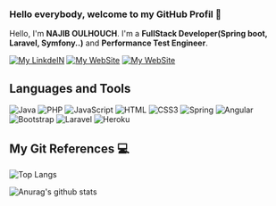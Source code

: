 ### Hello everybody, welcome to my GitHub Profil 👋

Hello, I'm **NAJIB OULHOUCH**. I'm a **FullStack Developer(Spring boot, Laravel, Symfony..)** and **Performance Test Engineer**.

<p>
  <a href="https://www.linkedin.com/in/najib-oulhouch/" target="_blank"><img alt="My LinkdeIN" src="https://img.shields.io/badge/linkedin-%230077B5.svg?&style=for-the-badge&logo=linkedin&logoColor=white" /></a>
      <a href="https://www.youtube.com/channel/UCOc8j3MEIG2jhWl5WqoI4RQ" target="_blank"><img alt="My WebSite" src="https://img.shields.io/badge/YouTube-FF0000?style=for-the-badge&logo=youtube&logoColor=white" /></a>
      <a href="http://najiboulhouch.net/" target="_blank"><img alt="My WebSite" src="https://img.shields.io/website-up-down-green-red/http/monip.org.svg" /></a>

</p>




  ## Languages and Tools 
![Java](	https://img.shields.io/badge/Java-ED8B00?style=for-the-badge&logo=java&logoColor=white)
![PHP](	https://img.shields.io/badge/PHP-777BB4?style=for-the-badge&logo=php&logoColor=white)
![JavaScript](https://img.shields.io/badge/JavaScript-F7DF1E?style=for-the-badge&logo=javascript&logoColor=black)
![HTML](https://img.shields.io/badge/HTML-239120?style=for-the-badge&logo=html5&logoColor=white)
![CSS3](https://img.shields.io/badge/CSS3-1572B6?style=for-the-badge&logo=css3&logoColor=white)
![Spring](https://img.shields.io/badge/Spring-6DB33F?style=for-the-badge&logo=spring&logoColor=white)
![Angular](https://img.shields.io/badge/Angular-DD0031?style=for-the-badge&logo=angular&logoColor=white)
![Bootstrap](https://img.shields.io/badge/Bootstrap-563D7C?style=for-the-badge&logo=bootstrap&logoColor=white)
![Laravel](https://img.shields.io/badge/Laravel-FF2D20?style=for-the-badge&logo=laravel&logoColor=white)
![Heroku](https://img.shields.io/badge/Heroku-430098?style=for-the-badge&logo=heroku&logoColor=white)



## My Git References 💻

![Top Langs](https://github-readme-stats.vercel.app/api/top-langs/?username=najiboulhouch&exclude_repo=github-readme-statt&layout=compac)

![Anurag's github stats](https://github-readme-stats.vercel.app/api?username=najiboulhouch&show_icons=true&theme=dracula&repo=github-readme-stats)
